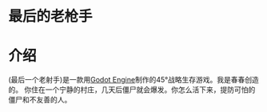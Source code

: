 # 最后的老枪手

# 介绍 

(最后一个老射手)是一款用[Godot Engine](https://godotengine.org)制作的45°战略生存游戏。我是春春创造的。
你住在一个宁静的村庄，几天后僵尸就会爆发。你怎么活下来，提防可怕的僵尸和不友善的人。

